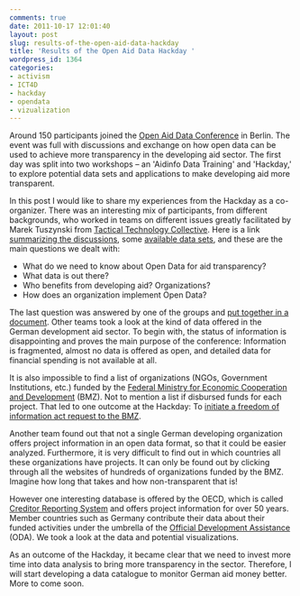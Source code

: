 ```yaml
---
comments: true
date: 2011-10-17 12:01:40
layout: post
slug: results-of-the-open-aid-data-hackday
title: 'Results of the Open Aid Data Hackday '
wordpress_id: 1364
categories:
- activism
- ICT4D
- hackday
- opendata
- vizualization
---
```


Around 150 participants joined the [Open Aid Data Conference](http://openaiddata.de/) in Berlin. The event was full with discussions and exchange on how open data can be used to achieve more transparency in the developing aid sector. The first day was split into two workshops – an 'Aidinfo Data Training' and 'Hackday,' to explore potential data sets and applications to make developing aid more transparent.

In this post I would like to share my experiences from the Hackday as a co-organizer. There was an interesting mix of participants, from different backgrounds, who worked in teams on different issues greatly facilitated by Marek Tuszynski from [Tactical Technology Collective](http://www.tacticaltech.org/team). Here is a link [summarizing the discussions](http://de.okfnpad.org/16), some [available data sets](https://github.com/crisscrossed/Open-Aid-Data-Hackday), and these are the main questions we dealt with:

- What do we need to know about Open Data for aid transparency?
- What data is out there?
- Who benefits from developing aid? Organizations?
- How does an organization implement Open Data?

The last question was answered by one of the groups and [put together in a document](https://docs.google.com/document/d/1bpN8YnIBudk-Ydx6YpzDO__4-3MsNP9DiJhQIs_qKpQ/edit?hl=en_US).
Other teams took a look at the kind of data offered in the German development aid sector. To begin with, the status of information is disappointing and proves the main purpose of the conference: Information is fragmented, almost no data is offered as open, and detailed data for financial spending is not available at all.

It is also impossible to find a list of organizations (NGOs, Government Institutions, etc.) funded by the [Federal Ministry for Economic Cooperation and Development](http://www.bmz.de/en/index.html) (BMZ). Not to mention a list if disbursed funds for each project. That led to one outcome at the Hackday: To [initiate a freedom of information act request to the BMZ](https://fragdenstaat.de/anfrage/liste-aller-vom-bmz-geforderten-organisationenen-in-2010/).

Another team found out that not a single German developing organization offers project information in an open data format, so that it could be easier analyzed. Furthermore, it is very difficult to find out in which countries all these organizations have projects. It can only be found out by clicking through all the websites of hundreds of organizations funded by the BMZ. Imagine how long that takes and how non-transparent that is!

However one interesting database is offered by the OECD, which is called [Creditor Reporting System](http://www.oecd.org/document/0/0,2340,en_2649_34447_37679488_1_1_1_1,00.html) and offers project information for over 50 years. Member countries such as Germany contribute their data about their funded activities under the umbrella of the [Official Development Assistance](http://de.wikipedia.org/wiki/Official_Development_Assistance) (ODA). We took a look at the data and potential visualizations.

As an outcome of the Hackday, it became clear that we need to invest more time into data analysis to bring more transparency in the sector. Therefore, I will start developing a data catalogue to monitor German aid money better. More to come soon.

